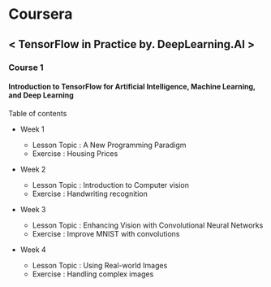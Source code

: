 # Coursera 
## < TensorFlow in Practice by. DeepLearning.AI >

### Course 1

#### Introduction to TensorFlow for Artificial Intelligence, Machine Learning, and Deep Learning

Table of contents

 - Week 1
    - Lesson Topic : A New Programming Paradigm
    - Exercise : Housing Prices

 - Week 2
    - Lesson Topic : Introduction to Computer vision
    - Exercise : Handwriting recognition

 - Week 3
    - Lesson Topic : Enhancing Vision with Convolutional Neural Networks
    - Exercise : Improve MNIST with convolutions

 - Week 4
    - Lesson Topic : Using Real-world Images
    - Exercise : Handling complex images